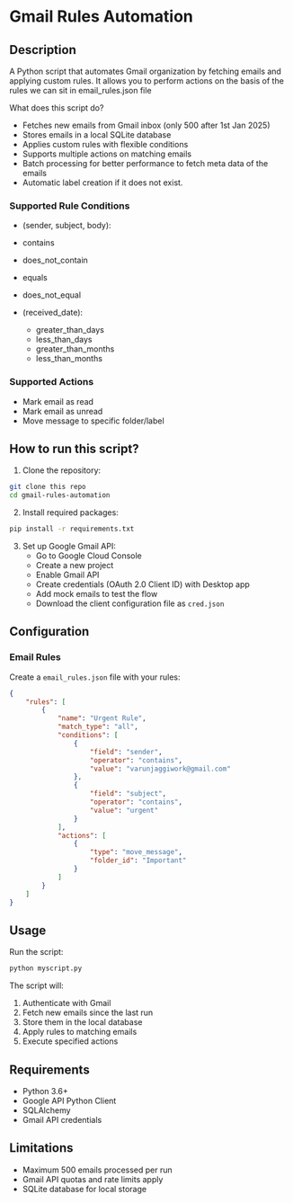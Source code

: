 # Gmail Rules Automation

## Description
A Python script that automates Gmail organization by fetching emails and applying custom rules. It allows you to perform actions on the basis of the rules we can sit in email_rules.json file

What does this script do?

- Fetches new emails from Gmail inbox (only 500 after 1st Jan 2025)
- Stores emails in a local SQLite database
- Applies custom rules with flexible conditions
- Supports multiple actions on matching emails
- Batch processing for better performance to fetch meta data of the emails
- Automatic label creation if it does not exist.

### Supported Rule Conditions
 - (sender, subject, body):
  - contains
  - does_not_contain
  - equals
  - does_not_equal

- (received_date):
  - greater_than_days
  - less_than_days
  - greater_than_months
  - less_than_months

### Supported Actions
- Mark email as read
- Mark email as unread
- Move message to specific folder/label

## How to run this script?

1. Clone the repository:
```bash
git clone this repo
cd gmail-rules-automation
```

2. Install required packages:
```bash
pip install -r requirements.txt
```

3. Set up Google Gmail API:
   - Go to Google Cloud Console
   - Create a new project
   - Enable Gmail API
   - Create credentials (OAuth 2.0 Client ID) with Desktop app
   - Add mock emails to test the flow
   - Download the client configuration file as `cred.json`

## Configuration

### Email Rules
Create a `email_rules.json` file with your rules:
```json
{
    "rules": [
        {
            "name": "Urgent Rule",
            "match_type": "all",
            "conditions": [
                {
                    "field": "sender",
                    "operator": "contains",
                    "value": "varunjaggiwork@gmail.com"
                },
                {
                    "field": "subject",
                    "operator": "contains",
                    "value": "urgent"
                }
            ],
            "actions": [
                {
                    "type": "move_message",
                    "folder_id": "Important"
                }
            ]
        }
    ]
}
```

## Usage

Run the script:
```bash
python myscript.py
```

The script will:
1. Authenticate with Gmail
2. Fetch new emails since the last run
3. Store them in the local database
4. Apply rules to matching emails
5. Execute specified actions


## Requirements
- Python 3.6+
- Google API Python Client
- SQLAlchemy
- Gmail API credentials

## Limitations
- Maximum 500 emails processed per run
- Gmail API quotas and rate limits apply
- SQLite database for local storage